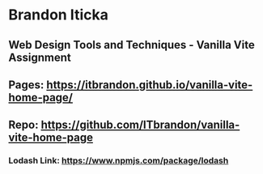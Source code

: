 # Brandon Iticka
## Web Design Tools and Techniques - Vanilla Vite Assignment
## Pages: https://itbrandon.github.io/vanilla-vite-home-page/
## Repo: https://github.com/ITbrandon/vanilla-vite-home-page
### Lodash Link: https://www.npmjs.com/package/lodash